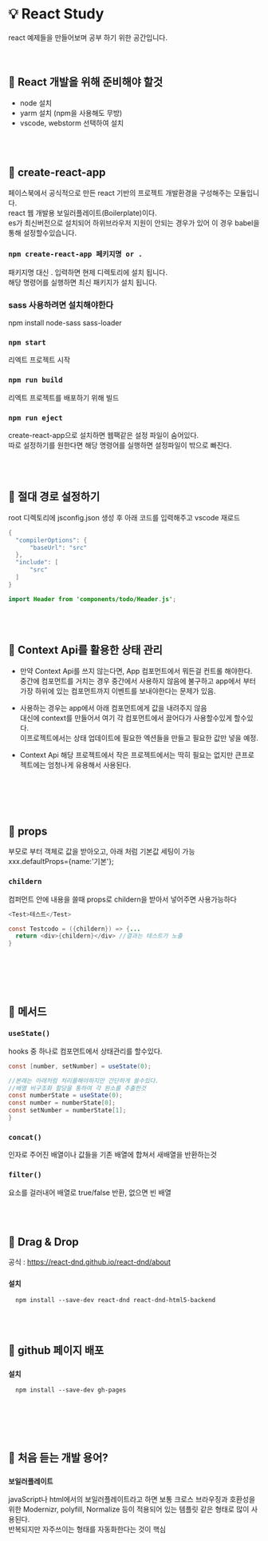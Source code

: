 # 💡 React Study 
react 예제들을 만들어보며 공부 하기 위한 공간입니다.
<br><br><br>
## 👀 React 개발을 위해 준비해야 할것
- node 설치
- yarm 설치 (npm을 사용해도 무방)
- vscode, webstorm 선택하여 설치 

<br><br>
## 👀 create-react-app
페이스북에서 공식적으로 만든 react 기반의 프로젝트 개발환경을 구성해주는 모듈입니다.<br>
react 웹 개발용 보일러플레이트(Boilerplate)이다.<br>
es가 최신버전으로 설치되어 하위브라우저 지원이 안되는 경우가 있어  이 경우 babel을 통해 설정할수있습니다. 
<br>
### `npm create-react-app 페키지명 or .`
패키지명 대신 . 입력하면 현제 디렉토리에 설치 됩니다.<br>
해당 명령어를 실행하면 최신 패키지가 설치 됩니다.<br>

### sass 사용하려면 설치해야한다
npm install node-sass sass-loader

### `npm start`
리엑트 프로젝트 시작

### `npm run build`
리엑트 프로젝트를 배포하기 위해 빌드 
### `npm run eject`
create-react-app으로 설치하면 웹팩같은 설정 파일이 숨어있다.<br>
따로 설정하기를 원한다면 해당 명령어를 실행하면 설정파일이 밖으로 빠진다.

<br><br>
## 👀 절대 경로 설정하기
root 디렉토리에 jsconfig.json 생성 후 아래 코드를 입력해주고 vscode 재로드
```java
{
  "compilerOptions": {
      "baseUrl": "src"
  },
  "include": [
      "src"
  ]
}
```
```java
import Header from 'components/todo/Header.js';
```

<br><br>
## 👀 Context Api를 활용한 상태 관리
- 만약 Context Api를 쓰지 않는다면, App 컴포먼트에서 뭐든걸 컨트롤 해야한다.<br>
중간에 컴포먼트를 거치는 경우 중간에서 사용하지 않음에 불구하고 app에서 부터 가장 하위에 있는 컴포먼트까지 이벤트를 보내야한다는 문제가 있음. 

- 사용하는 경우는 app에서 아래 컴포먼트에게 값을 내려주지 않음<br>
대신에 context를 만들어서 여기 각 컴포먼트에서 끌어다가 사용할수있게 할수있다. <br>
이프로젝트에서는 상태 업데이트에 필요한 엑션들을 만들고 필요한 값만 넣을 예정. 

- Context Api 해당 프로젝트에서 작은 프로젝트에서는 딱히 필요는 없지만 큰프로젝트에는 엄청나게 유용해서 사용된다. 

<br><br><br><br>
## 👀 props
부모로 부터 객체로 값을 받아오고, 아래 처럼 기본값 세팅이 가능  <br>
xxx.defaultProps={name:'기본'}; 
### `childern`
컴퍼먼트 안에 내용을 쓸때 props로 childern을 받아서 넣어주면 사용가능하다<br>
```java
<Test>테스트</Test>

const Testcodo = ({childern}) => {...
  return <div>{childern}</div> //결과는 테스트가 노출
}
```
  

<br><br><br><br>
## 👀 메서드
### `useState()`
hooks 중 하나로 컴포먼트에서 상태관리를 할수있다. 
```java
const [number, setNumber] = useState(0);

//본래는 아래처럼 처리를해야하지만 간단하게 쓸수있다.
//배열 비구조화 할당을 통하여 각 원소를 추출한것
const numberState = useState(0);
const number = numberState[0];
const setNumber = numberState[1];
}
```

### `concat()`
인자로 주어진 배열이나 값들을 기존 배열에 합쳐서 새배열을 반환하는것

### `filter()`
요소를 걸러내어 배열로 true/false 반환, 없으면 빈 배열

<br><br>
## 👀 Drag & Drop
공식 : https://react-dnd.github.io/react-dnd/about
### `설치`

```
  npm install --save-dev react-dnd react-dnd-html5-backend
```
<br><br>
## 👀 github 페이지 배포

### `설치`

```
  npm install --save-dev gh-pages
```

<br><br><br><br>



## 📌 처음 듣는 개발 용어?
### `보일러플레이트`
javaScript나 html에서의 보일러플레이트라고 하면 보통 크로스 브라우징과 호환성을 위한 Modernizr, polyfill, Normalize 등이 적용되어 있는 템플릿 같은 형태로 많이 사용된다.\
반복되지만 자주쓰이는 형태를 자동화한다는 것이 핵심
